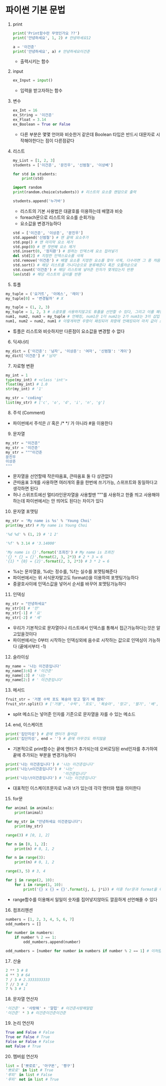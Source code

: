 # 파이썬 기본 문법 
1. print
    ```Python
    print('Print함수란 무엇인가요 ??')
    print('안녕하세요', 1, 2) # 안녕하세요12

    a = '이건준'
    print('안녕하세요', a) # 안녕하세요이건준
    ```
    * 출력시키는 함수

2. input 
    ```Python
    ex_Input = input()
    ```
    * 입력을 받고자하는 함수

3. 변수
    ```Python
    ex_Int = 16
    ex_String = '이건준'
    ex_Float = 3.14
    ex_Boolean = True or False
    ```
    * 다른 부분은 몇몇 언어와 비슷한거 같은데 Boolean 타입은 반드시 대문자로 시작해야한다는 점이 다른점같다

4. 리스트
    ```Python
    my_List = [1, 2, 3]
    students = ['이건준', '문진우', '신범철', '이상베']

    for std in students:
        print(std)

    import random 
    print(random.choice(students)) # 리스트의 요소중 랜덤으로 출력

    students.append('누가바')
    ```
    * 리스트의 기본 사용법은 대괄호를 이용하는데 배열과 비슷
    * foreach문으로 리스트의 요소를 순회가능
    * 요소값을 변경가능하다

    ```Python
    std = ['이건준', '이상준', '문진우']
    std.append('신범철') # 맨 끝에 요소추가
    std.pop() # 맨 마지막 요소 제거
    std.pop(0) # 맨 첫번째 요소 제거
    std.insert(0, '장지환') # 원하는 인덱스에 요소 집어넣기
    del std[2] # 지정한 인덱스요소를 삭제
    std.remove('이건준') # 배열 요소중 지정한 요소를 찾아 삭제, 다수라면 그 중 처음 요소삭제
    std.sort() # 해당 리스트를 가나다순으로 분류해준다 혹은 오름차순으로
    std.count('이건준') # 해당 리스트에 넣어준 인자가 몇개있는지 반환
    len(std) # 해당 리스트의 길이를 반환
    ```

5. 튜플 
```Python
my_tuple = ('요거트', '이에스', '레이')
my_tuple[0] = '변경될까' # X

my_tuple = (1, 2, 3) 
my_tuple = 1, 2, 3 # 소괄호를 사용하지않고도 튜플을 선언할 수 있다, 그리고 이를 패킹이라한다
num1, num2, num3 = my_tuple # 언패킹, num1은 1이 num2는 2가 num3는 3이 삽입
num1, num2 = num2, num1 # 이렇게하면 우항이 패킹되어 좌항에 언패킹되어 마치 값이 스위칭된것과 동일
```
* 튜플은 리스트와 비슷하지만 다른점이 요소값을 변경할 수 없다

6. 딕셔너리 
```Python
my_dict = {'이건준': '남자', '이상준': '여자', '신범철': '게이'}
my_dict['이건준'] # '남자'
```

7. 자료형 변환 
```Python
my_int = 1
type(my_int) # <class 'int'>
float(my_int) # 1.0
str(my_int) # '1'

my_str = 'coding'
list(my_str) # ['c', 'o', 'd', 'i', 'n', 'g']
```

8. 주석 (Comment)
* 파이썬에서 주석은 // 혹은 /* */ 가 아니라 #을 이용한다 

9. 문자열
```Python
my_str = "이건준"
my_str = '이건준'
my_str = """이건준
문진우
이상준
"""
```
* 문자열을 선언할때 작은따옴표, 큰따옴표 둘 다 상관없다
* 큰따옴표 3개를 사용하면 여러개의 줄을 한번에 쓰기가능, 스위프트와 동일하다고 생각하면 된다
* 허나 스위프트에선 멀티라인문자열을 사용할땐 """를 사용하고 한줄 띄고 사용해야하는데 파이썬에서는 안 띄어도 된다는 차이가 있다

10. 문자열 포맷팅
```Python
my_str = 'My name is %s' % 'Young Choi'
print(my_str) # My name is Young Choi

'%d %d' % (1, 2) # '1 2'

'%f' % 3.14 # '3.14000'

'My name is {}'.format('조희진') # My name is 조희진
'{} * {} = {}'.format(2, 3, 2*3) # 2 * 3 = 6
'{1} * {0} = {2}'.format(2, 3, 2*3) # 3 * 2 = 6
```
* %s는 문자열을, %d는 정수를, %f는 실수를 포맷팅해준다
* 파이썬에서는 위 서식문자말고도 format()을 이용하여 포맷팅가능하다
* 중괄호사이에 인덱스값을 넣어서 순서를 바꾸어 포맷팅가능하다

11. 인덱싱 
```Python
my_str = "안녕하세요"
my_str[0] # '안'
my_str[-1] # '요'
my_str[-2] # '세'
```
* 우리가 기본적으로 문자열이나 리스트에서 인덱스를 통해서 접근가능하다는것은 알고있을것이다 
* 파이썬에서는 0부터 시작하는 인덱싱외에 음수로 시작하는 값으로 인덱싱이 가능하다 (끝에서부터 -1)

12. 슬라이싱 
```Python
my_name = '나는 이건준입니다'
my_name[3:6] # '이건준'
my_name[:3] # '나는 '
my_name[2:] # ' 이건준입니다'
```

13. 메서드 
```Python
fruit_str = '거봉 수박 포도 복숭아 망고 딸기 배 참외'
fruit_str.split() # ['거봉', '수박', '포도', '복숭아', '망고', '딸기', '배', '참외']
```
* split 메소드는 넣어준 인자를 기준으로 문자열을 자를 수 있는 메소드

14. end, 이스케이프 
```Python
print('집단지성') # 끝에 엔터가 들어감
print('집단지성', end = '') # 끝에 아무것도 하지않음 
```
* 기본적으로 print함수는 끝에 엔터가 추가되는데 오버로딩된 end인자를 추가하여 끝에 추가되는 부분을 변경가능하다

```Python
print('나는 이건준입니다') # '나는 이건준입니다'
print('나는\n이건준입니다') # '나는'
                          '이건준입니다'
print('나는\t이건준입니다') # '나는 이건준입니다'
```
* 대표적인 이스케이프문자로 \n과 \t가 있는데 각각 엔터와 탭을 의미한다

15. for문
```Python
for animal in animals:
    print(animal)

for my_str in "안녕하세요 이건준입니다":
    print(my_str)

range(3) # [0, 1, 2]

for n in [0, 1, 2]:
    print(n) # 0, 1, 2

for n in range(3):
    print(n) # 0, 1, 2

range(3, 5) # 3, 4

for j in range(2, 10):
    for i in range(1, 10):
        print('{} x {} = {}'.format(j, i, j*i)) # 이중 for문과 format을 이용하여 구구단을 만들 수도 있음
```
* range함수를 이용해서 일일이 숫자를 집어넣지않아도 깔끔하게 선언해줄 수 있다

16. 컴프리헨션
```Python
numbers = [1, 2, 3, 4, 5, 6, 7]
odd_numbers = []

for number in numbers:
    if number % 2 == 1:
        odd_numbers.append(number)

odd_numbers = [number for number in numbers if number % 2 == 1] # 이처럼 파이썬에선 컴프리헨션이라는 것을 이용하여 간편하게 코드가능
```

17. 산술 
```Python
2 ** 3 # 8
4 ** 3 # 64
7 / 3 # 2.3333333333
7 // 3 # 2
7 % 3 # 1
```

18. 문자열 연산자 
```Python
'이건준' + '사랑해' + '알럽' # 이건준사랑해알럽
'이건준' * 3 # 이건준이건준이건준
```

19. 논리 연산자 
```Python
True and False # False
True or False # True
False or False # False
not False # True
```

20. 멤버쉽 연산자
```Python
list = ['뽀로로', '아구몬', '짱구']
'뽀로로' in list # True 
'루피' in list # False
'루피' not in list # True
```